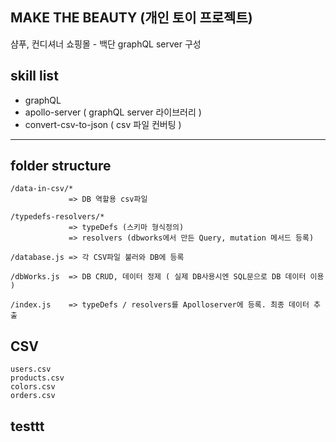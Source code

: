 ## MAKE THE BEAUTY (개인 토이 프로젝트)

샴푸, 컨디셔너 쇼핑몰 - 백단 graphQL server 구성

## skill list

- graphQL
- apollo-server ( graphQL server 라이브러리 )
- convert-csv-to-json ( csv 파일 컨버팅 )

---

## folder structure

```
/data-in-csv/*
             => DB 역할용 csv파일

/typedefs-resolvers/*
             => typeDefs (스키마 형식정의)
             => resolvers (dbworks에서 만든 Query, mutation 메서드 등록)

/database.js => 각 CSV파일 불러와 DB에 등록

/dbWorks.js  => DB CRUD, 데이터 정제 ( 실제 DB사용시엔 SQL문으로 DB 데이터 이용 )

/index.js    => typeDefs / resolvers를 Apolloserver에 등록. 최종 데이터 추출
```

## CSV

```
users.csv
products.csv
colors.csv
orders.csv
```

## testtt
